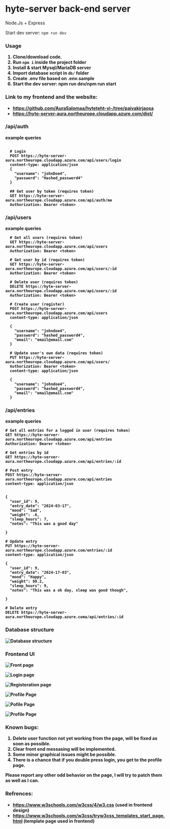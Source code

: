 # hyte-server back-end server
Node.Js + Express

Start dev server: `npm run dev`
<h3><b>Usage<b></h3>

1. Clone/download code.
2. Run ```npm i``` inside the project folder
3. Install & start Mysql/MariaDB server
4. Import database script in ```db/``` folder
5. Create .env file based on .env.sample
6. Start the dev server: npm run dev/npm run start

<h3><b>Link to my frontend and the website:<b></h3>

- https://github.com/AuraSalomaa/hyteteht-vi-/tree/paivakirjaosa
- https://hyte-server-aura.northeurope.cloudapp.azure.com/dist/


<h3><b>/api/auth<b></h3>
example queries

```

  # Login
  POST https://hyte-server-aura.northeurope.cloudapp.azure.com/api/users/login
  content-type: application/json
  {
    "username": "johnDoe4",
    "password": "Hashed_password4"
  }

  ## Get user by token (requires token)
  GET https://hyte-server-aura.northeurope.cloudapp.azure.com/api/auth/me
  Authorization: Bearer <token>

```
<h3><b>/api/users<b></h3>

example queries

```
  # Get all users (requires token)
  GET https://hyte-server-aura.northeurope.cloudapp.azure.com/api/users
  Authorization: Bearer <token>

  # Get user by id (requires token)
  GET https://hyte-server-aura.northeurope.cloudapp.azure.com/api/users/:id
  Authorization: Bearer <token>

  # Delete user (requires token)
  DELETE https://hyte-server-aura.northeurope.cloudapp.azure.com/api/users/:id
  Authorization: Bearer <token>

  # Create user (register)
  POST https://hyte-server-aura.northeurope.cloudapp.azure.com/api/users
  content-type: application/json

  {
    "username": "johndoe4",
    "password": "hashed_password4",
    "email": "email@email.com"
  }

  # Update user's own data (requires token)
  PUT https://hyte-server-aura.northeurope.cloudapp.azure.com/api/users/
  Authorization: Bearer <token>
  content-type: application/json

  {
    "username": "johndoe4",
    "password": "hashed_password4",
    "email": "email@email.com"
  }
```


<h3><b>/api/entries<b></h3>

example queries
```
# Get all entries for a logged in user (requires token)
GET https://hyte-server-aura.northeurope.cloudapp.azure.com/api/entries
Authorization: Bearer <token>

# Get entries by id
GET https://hyte-server-aura.northeurope.cloudapp.azure.com/api/entries/:id

# Post entry
POST https://hyte-server-aura.northeurope.cloudapp.azure.com/api/entries
content-type: application/json


{
  "user_id": 9,
  "entry_date": "2024-03-17",
  "mood": "Sad",
  "weight": .6,
  "sleep_hours": 7,
  "notes": "This was a good day"

}

# Update entry
PUT https://hyte-server-aura.northeurope.cloudapp.azure.com/entries/:id
content-type: application/json

{
  "user_id": 9,
  "entry_date": "2024-17-03",
  "mood": "Happy",
  "weight": 80.2,
  "sleep_hours": 9,
  "notes": "This was a ok day, sleep was good though",

}

# Delete entry
DELETE https://hyte-server-aura.northeurope.cloudapp.azure.coma/api/entries/:id
```
<h3><b>Database structure<b></h3>

![Database structure](database.png)


<h3><b>Frontend UI<b></h3>


![Front page](Indexhtml.png)

![Login page](loginpage.png)

![Registeration page](registeration.png)

![Profile Page](profilepage1.png)

![Pofile Page](profilepage2.png)

![Profile Page](profilepage3.png)


<h3><b>Known bugs:<b></h3>


1. Delete user function not yet working from the page, will be fixed as soon as possible.
2. Clear front end messasing will be implemented.
3. Some minor graphical issues might be possible.
4. There is a chance that if you double press login, you get to the profile page.

Please report any other odd behavior on the page, I will try to patch them as well as I can.

<h3><b>Refrences:<b></h3>


- https://www.w3schools.com/w3css/4/w3.css (used in frontend design)
- https://www.w3schools.com/w3css/tryw3css_templates_start_page.html (template page used in frontend)





